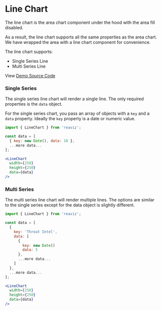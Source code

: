 # Line Chart

The line chart is the area chart component under the hood
with the area fill disabled.

As a result, the line chart supports all the same
properties as the area chart. We have wrapped the area
with a line chart component for convenience.

The line chart supports:

- Single Series Line
- Multi Series Line

View [Demo Source Code](https://github.com/jask-oss/reaviz/blob/master/src/LineChart/LineChart.story.tsx)


### Single Series

The single series line chart will render a single line. The only
required properties is the `data` object.

For the single series chart, you pass an array of objects with
a `key` and a `data` property. Ideally the `key` property is a 
date or numeric value.

```jsx
import { LineChart } from 'reaviz';

const data = [
  { key: new Date(), data: 10 },
  ...more data...
];

<LineChart
  width={250}
  height={250}
  data={data}
/>
```


### Multi Series

The multi series line chart will render multiple lines. The options
are similar to the single series except for the data object is slightly
different.

```jsx
import { LineChart } from 'reaviz';

const data = [
  {
    key: 'Threat Intel',
    data: [
      {
        key: new Date()
        data: 5
      },
      ...more data...
    ]
  },
  ...more data...
];

<LineChart
  width={250}
  height={250}
  data={data}
/>
```
